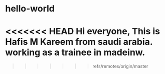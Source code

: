 # hello-world

<<<<<<< HEAD
Hi everyone, 
This is Hafis M Kareem from saudi arabia. 
working as a trainee in madeinw. 
=======
>>>>>>> refs/remotes/origin/master

